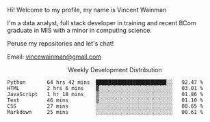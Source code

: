 Hi! Welcome to my profile, my name is Vincent Wainman

I'm a data analyst, full stack developer in training and recent BCom graduate in MIS with a minor in computing science. 

Peruse my repositories and let's chat!

Email: vincewainman@gmail.com

<p align="center"> Weekly Development Distribution </p>
<!--START_SECTION:waka-->

```text
Python       64 hrs 42 mins  ███████████████████████░░   92.47 %
HTML         2 hrs 6 mins    ▓░░░░░░░░░░░░░░░░░░░░░░░░   03.01 %
JavaScript   1 hr 18 mins    ▒░░░░░░░░░░░░░░░░░░░░░░░░   01.86 %
Text         46 mins         ▒░░░░░░░░░░░░░░░░░░░░░░░░   01.10 %
CSS          27 mins         ░░░░░░░░░░░░░░░░░░░░░░░░░   00.65 %
Markdown     25 mins         ░░░░░░░░░░░░░░░░░░░░░░░░░   00.61 %
```

<!--END_SECTION:waka-->

